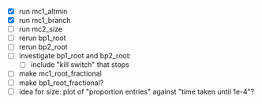 - [x] run mc1_altmin
- [x] run mc1_branch
- [ ] run mc2_size
- [ ] rerun bp1_root
- [ ] rerun bp2_root
- [ ] investigate bp1_root and bp2_root: 
    - [ ] include "kill switch" that stops 
- [ ] make mc1_root_fractional
- [ ] make bp1_root_fractional?
- [ ] idea for size: plot of "proportion entries" against "time taken until 1e-4"?